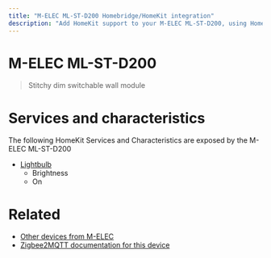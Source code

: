 ```yaml
---
title: "M-ELEC ML-ST-D200 Homebridge/HomeKit integration"
description: "Add HomeKit support to your M-ELEC ML-ST-D200, using Homebridge, Zigbee2MQTT and homebridge-z2m."
---
```

<!---
This file has been GENERATED using src/docgen/docgen.ts
DO NOT EDIT THIS FILE MANUALLY!
-->
# M-ELEC ML-ST-D200
> Stitchy dim switchable wall module


# Services and characteristics
The following HomeKit Services and Characteristics are exposed by
the M-ELEC ML-ST-D200

* [Lightbulb](../../light.md)
  * Brightness
  * On


# Related
* [Other devices from M-ELEC](../index.md#m-elec)
* [Zigbee2MQTT documentation for this device](https://www.zigbee2mqtt.io/devices/ML-ST-D200.html)
